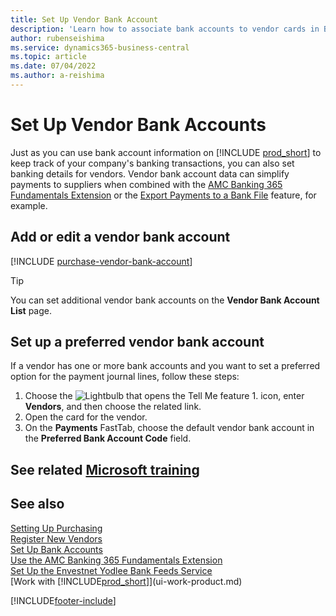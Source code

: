 ```yaml
---
title: Set Up Vendor Bank Account
description: 'Learn how to associate bank accounts to vendor cards in Business Central, including contact information, SWIFT, and IBAN codes.'
author: rubenseishima
ms.service: dynamics365-business-central
ms.topic: article
ms.date: 07/04/2022
ms.author: a-reishima
---
```

# Set Up Vendor Bank Accounts

Just as you can use bank account information on [!INCLUDE [prod_short](includes/prod_short.md)] to keep track of your company's banking transactions, you can also set banking details for vendors. Vendor bank account data can simplify payments to suppliers when combined with the [AMC Banking 365 Fundamentals Extension](ui-extensions-amc-banking.md) or the [Export Payments to a Bank File](finance-make-payments-with-bank-data-conversion-service-or-sepa-credit-transfer.md) feature, for example.

## Add or edit a vendor bank account

[!INCLUDE [purchase-vendor-bank-account](includes/purchase-vendor-bank-account.md)]

> [!TIP]
> You can set additional vendor bank accounts on the **Vendor Bank Account List** page.

## Set up a preferred vendor bank account

If a vendor has one or more bank accounts and you want to set a preferred option for the payment journal lines, follow these steps:

1. Choose the ![Lightbulb that opens the Tell Me feature 1.](media/ui-search/search_small.png "Tell me what you want to do") icon, enter **Vendors**, and then choose the related link.
2. Open the card for the vendor.
3. On the **Payments** FastTab, choose the default vendor bank account in the **Preferred Bank Account Code** field.

## See related [Microsoft training](/training/modules/cash-management-dynamics-365-business-central/)

## See also

[Setting Up Purchasing](purchasing-setup-purchasing.md)  
[Register New Vendors](purchasing-how-register-new-vendors.md)  
[Set Up Bank Accounts](bank-how-setup-bank-accounts.md)  
[Use the AMC Banking 365 Fundamentals Extension](ui-extensions-amc-banking.md)  
[Set Up the Envestnet Yodlee Bank Feeds Service](bank-how-setup-bank-statement-service.md)  
[Work with [!INCLUDE[prod_short](includes/prod_short.md)]](ui-work-product.md)

[!INCLUDE[footer-include](includes/footer-banner.md)]
